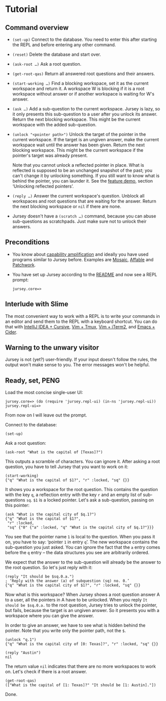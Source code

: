 # Tutorial

## Command overview

- `(set-up)` Connect to the database. You need to enter this after starting the
  REPL and before entering any other command.

- `(reset)` Delete the database and start over.

- `(ask-root …)` Ask a root question.

- `(get-root-qas)` Return all answered root questions and their answers.

- `(start-working …)` Find a blocking workspace, set it as the current workspace
  and return it. A workspace W is blocking if it is a root workspace without
  answer or if another workspace is waiting for W's answer.

- `(ask …)` Add a sub-question to the current workspace. Jursey is lazy, so
  it only presents this sub-question to a user after you unlock its answer.
  Return the next blocking workspace. This might be the current workspace with
  the added sub-question.

- `(unlock "<pointer path>")` Unlock the target of the pointer in the current
  workspace. If the target is an ungiven answer, make the current workspace wait
  until the answer has been given. Return the next blocking workspace. This
  might be the current workspace if the pointer's target was already present.

  Note that you cannot unlock a reflected pointer in place. What is reflected is
  supposed to be an unchanged snapshot of the past; you can't change it by
  unlocking something. If you still want to know what is behind the pointer, you
  can launder it. See the [feature demo](doc/feature_demo.clj), section
  ‘Unlocking reflected pointers’.

- `(reply …)` Answer the current workspace's question. Unblock all workspaces
  and root questions that are waiting for the answer. Return the next blocking
  workspace or `nil` if there are none.

- Jursey doesn't have a `(scratch …)` command, because you can abuse
  sub-questions as scratchpads. Just make sure not to unlock their answers.

## Preconditions

- You know about [capability
  amplification](https://ought.org/projects/factored-cognition/taxonomy) and
  ideally you have used programs similar to Jursey before. Examples are
  [Mosaic](https://github.com/oughtinc/mosaic),
  [Affable](https://github.com/oughtinc/affable/) and
  [Patchwork](https://github.com/oughtinc/patchwork).

- You have set up Jursey according to the [README](/README.md) and now see a
  REPL prompt:

    ```
    jursey.core=>
    ```


## Interlude with Slime

The most convenient way to work with a REPL is to write your commands in an
editor and send them to the REPL with a keyboard shortcut. You can do that with
[IntelliJ IDEA + Cursive](https://cursive-ide.com/), [Vim +
Tmux](https://github.com/jpalardy/vim-slime), [Vim +
iTerm2](https://github.com/matschaffer/vim-islime2), and [Emacs +
Cider](https://github.com/clojure-emacs/cider).


## Warning to the unwary visitor

Jursey is not (yet?) user-friendly. If your input doesn't follow the rules, the
output won't make sense to you. The error messages won't be helpful.


## Ready, set, PENG

<!-- TODO: Automatically extract a REPL file from this and run it to make sure
that all the commands and results are correct. (RM 2019-02-11) -->

Load the most concise single-user UI:

```
jursey.core=> (do (require 'jursey.repl-ui) (in-ns 'jursey.repl-ui))
jursey.repl-ui=>
```

From now on I will leave out the prompt.

Connect to the database:

```
(set-up)
```

Ask a root question:

```
(ask-root "What is the capital of [Texas]?")
```

This outputs a scramble of characters. You can ignore it. After asking a root
question, you have to tell Jursey that you want to work on it:

```
(start-working)
{"q" "What is the capital of $1?", "r" :locked, "sq" {}}
```

It shows you a workspace for the root question. This contains the question with
the key `q`, a reflection entry with the key `r` and an empty list of
sub-questions `sq`. `$1` is a locked pointer. Let's ask a sub-question, passing
on this pointer:

```
(ask "What is the capital city of $q.1?")
{"q" "What is the capital of $1?",
 "r" :locked,
 "sq" {"0" {"a" :locked, "q" "What is the capital city of $q.1?"}}}
```

You see that the pointer name `1` is local to the question. When you pass it on,
you have to say: ‘pointer `1` in entry `q`’. The new workspace contains the
sub-question you just asked. You can ignore the fact that the `a` entry comes
before the `q` entry – the data structures you see are arbitrarily ordered.

We expect that the answer to the sub-question will already be the answer to the
root question. So let's just reply with it:

```
(reply "It should be $sq.0.a.")
; ‘Reply with the answer (a) of subquestion (sq) no. 0.’
{"q" "What is the capital city of $1?", "r" :locked, "sq" {}}
```

Now what is this workspace? When Jursey shows a root question answer A to a
user, all the pointers in A have to be unlocked. When you reply `It should be
$sq.0.a.` to the root question, Jursey tries to unlock the pointer, but fails,
because the target is an ungiven answer. So it presents you with a workspace
where you can give the answer.

In order to give an answer, we have to see what is hidden behind the pointer.
Note that you write only the pointer path, not the `$`.

```
(unlock "q.1")
{"q" "What is the capital city of [0: Texas]?", "r" :locked, "sq" {}}

(reply "Austin")
nil
```

The return value `nil` indicates that there are no more workspaces to work on.
Let's check if there is a root answer.

```
(get-root-qas)
(["What is the capital of [1: Texas]?" "It should be [1: Austin]."])
```

Done.
